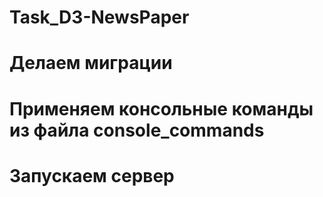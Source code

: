 # Task_D3-NewsPaper
# Делаем миграции
# Применяем консольные команды из файла сonsole_commands
# Запускаем сервер
